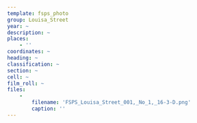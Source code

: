 ```yaml
---
template: fsps_photo
group: Louisa_Street
year: ~
description: ~
places:
    - ''
coordinates: ~
heading: ~
classification: ~
section: ~
cell: ~
film_roll: ~
files:
    -
        filename: 'FSPS_Louisa_Street_001,_No_1,_16-3-D.png'
        caption: ''
---
```


